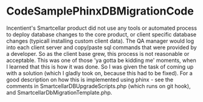 # CodeSamplePhinxDBMigrationCode

Incentient's Smartcellar product did not use any tools or automated process to deploy database changes to the core product, or client specific database changes (typicall installing custom client data).  The QA manager would log into each client server and copy/paste sql commands that were provided by a developer.  So as the client base grew, this process is not reasonable or acceptable.  This was one of those 'ya gotta be kidding me' moments, when I learned that this is how it was done.
So I was given the task of coming up with a solution (which I gladly took on, because this had to be fixed).
For a good description on how this is implemented using phinx - see the comments in SmartcellarDBUpgradeScripts.php (which runs on git hook), and SmartcellarDbMigrationTemplate.php.

